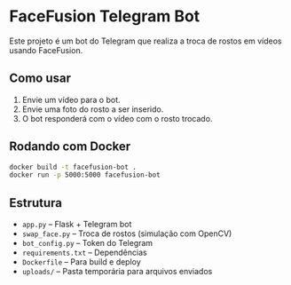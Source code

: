# FaceFusion Telegram Bot

Este projeto é um bot do Telegram que realiza a troca de rostos em vídeos usando FaceFusion.

## Como usar

1. Envie um vídeo para o bot.
2. Envie uma foto do rosto a ser inserido.
3. O bot responderá com o vídeo com o rosto trocado.

## Rodando com Docker

```bash
docker build -t facefusion-bot .
docker run -p 5000:5000 facefusion-bot
```

## Estrutura

- `app.py` – Flask + Telegram bot
- `swap_face.py` – Troca de rostos (simulação com OpenCV)
- `bot_config.py` – Token do Telegram
- `requirements.txt` – Dependências
- `Dockerfile` – Para build e deploy
- `uploads/` – Pasta temporária para arquivos enviados
